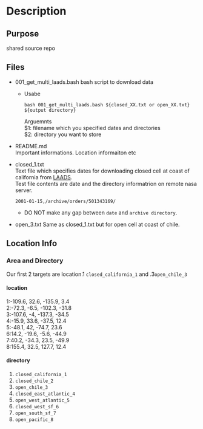 # Description
## Purpose
shared source repo

## Files
- 001_get_multi_laads.bash
  bash script to download data  
  * Usabe
    ```
    bash 001_get_multi_laads.bash ${closed_XX.txt or open_XX.txt} ${output directory}  
    ```
    Arguemnts  
    $1: filename which you specified dates and directories  
    $2: directory you want to store  

- README.md  
  Important informations. Location informaiton etc

- closed_1.txt  
  Text file which specifies dates for downloading closed cell at coast of california from [LAADS](https://ladsweb.modaps.eosdis.nasa.gov/search/history).    
  Test file contents are date and the directory informatrion on remote nasa server.
  ```
  2001-01-15,/archive/orders/501343169/
  ```
  * DO NOT make any gap between `date` and `archive directory`.

- open_3.txt 
  Same as closed_1.txt but for open cell at coast of chile. 


## Location Info

### Area and Directory
Our first 2 targets are location.1 `closed_california_1` and .3`open_chile_3`


#### location
1:-109.6, 32.6, -135.9, 3.4    
2:-72.3, -6.5, -102.3, -31.8   
3:-107.6, -4, -137.3, -34.5  
4:-15.9, 33.6, -37.5, 12.4  
5:-48.1, 42, -74.7, 23.6  
6:14.2, -19.6, -5.6, -44.9  
7:40.2, -34.3, 23.5, -49.9  
8:155.4, 32.5, 127.7, 12.4  

#### directory
1. `closed_california_1`
2. `closed_chile_2`
3. `open_chile_3`
4. `closed_east_atlantic_4`
5. `open_west_atlantic_5`
6. `closed_west_sf_6`
7. `open_south_sf_7`
8. `open_pacific_8`

